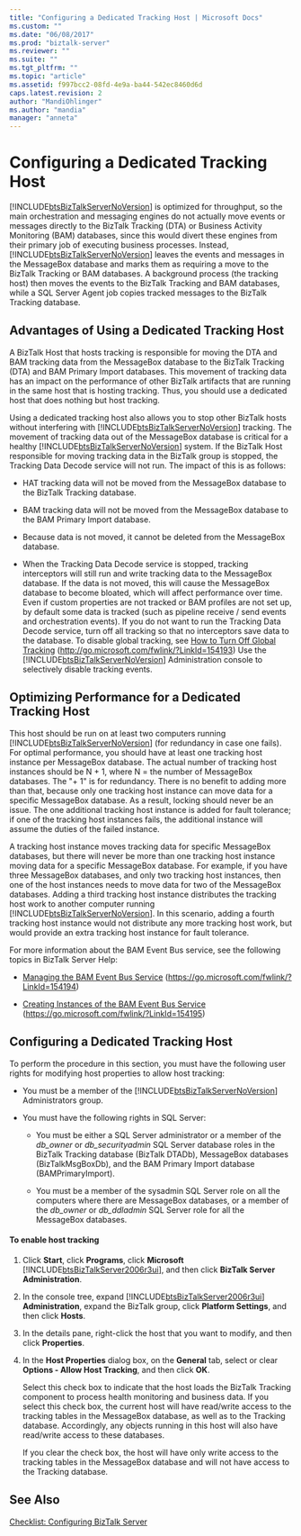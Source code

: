 ```yaml
---
title: "Configuring a Dedicated Tracking Host | Microsoft Docs"
ms.custom: ""
ms.date: "06/08/2017"
ms.prod: "biztalk-server"
ms.reviewer: ""
ms.suite: ""
ms.tgt_pltfrm: ""
ms.topic: "article"
ms.assetid: f997bcc2-08fd-4e9a-ba44-542ec8460d6d
caps.latest.revision: 2
author: "MandiOhlinger"
ms.author: "mandia"
manager: "anneta"
---
```

# Configuring a Dedicated Tracking Host
[!INCLUDE[btsBizTalkServerNoVersion](../includes/btsbiztalkservernoversion-md.md)] is optimized for throughput, so the main orchestration and messaging engines do not actually move events or messages directly to the BizTalk Tracking (DTA) or Business Activity Monitoring (BAM) databases, since this would divert these engines from their primary job of executing business processes. Instead, [!INCLUDE[btsBizTalkServerNoVersion](../includes/btsbiztalkservernoversion-md.md)] leaves the events and messages in the MessageBox database and marks them as requiring a move to the BizTalk Tracking or BAM databases. A background process (the tracking host) then moves the events to the BizTalk Tracking and BAM databases, while a SQL Server Agent job copies tracked messages to the BizTalk Tracking database.

## Advantages of Using a Dedicated Tracking Host
 A BizTalk Host that hosts tracking is responsible for moving the DTA and BAM tracking data from the MessageBox database to the BizTalk Tracking (DTA) and BAM Primary Import databases. This movement of tracking data has an impact on the performance of other BizTalk artifacts that are running in the same host that is hosting tracking. Thus, you should use a dedicated host that does nothing but host tracking.

 Using a dedicated tracking host also allows you to stop other BizTalk hosts without interfering with [!INCLUDE[btsBizTalkServerNoVersion](../includes/btsbiztalkservernoversion-md.md)] tracking. The movement of tracking data out of the MessageBox database is critical for a healthy [!INCLUDE[btsBizTalkServerNoVersion](../includes/btsbiztalkservernoversion-md.md)] system. If the BizTalk Host responsible for moving tracking data in the BizTalk group is stopped, the Tracking Data Decode service will not run. The impact of this is as follows:

- HAT tracking data will not be moved from the MessageBox database to the BizTalk Tracking database.

- BAM tracking data will not be moved from the MessageBox database to the BAM Primary Import database.

- Because data is not moved, it cannot be deleted from the MessageBox database.

- When the Tracking Data Decode service is stopped, tracking interceptors will still run and write tracking data to the MessageBox database. If the data is not moved, this will cause the MessageBox database to become bloated, which will affect performance over time. Even if custom properties are not tracked or BAM profiles are not set up, by default some data is tracked (such as pipeline receive / send events and orchestration events). If you do not want to run the Tracking Data Decode service, turn off all tracking so that no interceptors save data to the database. To disable global tracking, see [How to Turn Off Global Tracking](https://go.microsoft.com/fwlink/?LinkId=154193) (<http://go.microsoft.com/fwlink/?LinkId=154193>) Use the [!INCLUDE[btsBizTalkServerNoVersion](../includes/btsbiztalkservernoversion-md.md)] Administration console to selectively disable tracking events.

## Optimizing Performance for a Dedicated Tracking Host
 This host should be run on at least two computers running [!INCLUDE[btsBizTalkServerNoVersion](../includes/btsbiztalkservernoversion-md.md)] (for redundancy in case one fails). For optimal performance, you should have at least one tracking host instance per MessageBox database. The actual number of tracking host instances should be N + 1, where N = the number of MessageBox databases. The "+ 1" is for redundancy. There is no benefit to adding more than that, because only one tracking host instance can move data for a specific MessageBox database. As a result, locking should never be an issue. The one additional tracking host instance is added for fault tolerance; if one of the tracking host instances fails, the additional instance will assume the duties of the failed instance.

 A tracking host instance moves tracking data for specific MessageBox databases, but there will never be more than one tracking host instance moving data for a specific MessageBox database. For example, if you have three MessageBox databases, and only two tracking host instances, then one of the host instances needs to move data for two of the MessageBox databases. Adding a third tracking host instance distributes the tracking host work to another computer running [!INCLUDE[btsBizTalkServerNoVersion](../includes/btsbiztalkservernoversion-md.md)]. In this scenario, adding a fourth tracking host instance would not distribute any more tracking host work, but would provide an extra tracking host instance for fault tolerance.

 For more information about the BAM Event Bus service, see the following topics in BizTalk Server Help:

-   [Managing the BAM Event Bus Service](https://go.microsoft.com/fwlink/?LinkId=154194) (https://go.microsoft.com/fwlink/?LinkId=154194)

-   [Creating Instances of the BAM Event Bus Service](https://go.microsoft.com/fwlink/?LinkId=154195) (https://go.microsoft.com/fwlink/?LinkId=154195)

## Configuring a Dedicated Tracking Host
 To perform the procedure in this section, you must have the following user rights for modifying host properties to allow host tracking:

- You must be a member of the [!INCLUDE[btsBizTalkServerNoVersion](../includes/btsbiztalkservernoversion-md.md)] Administrators group.

- You must have the following rights in SQL Server:

  -   You must be either a SQL Server administrator or a member of the *db_owner* or *db_securityadmin* SQL Server database roles in the BizTalk Tracking database (BizTalk DTADb), MessageBox databases (BizTalkMsgBoxDb), and the BAM Primary Import database (BAMPrimaryImport).

  -   You must be a member of the sysadmin SQL Server role on all the computers where there are MessageBox databases, or a member of the *db_owner* or *db_ddladmin* SQL Server role for all the MessageBox databases.

#### To enable host tracking

1. Click **Start**, click **Programs**, click **Microsoft** [!INCLUDE[btsBizTalkServer2006r3ui](../includes/btsbiztalkserver2006r3ui-md.md)], and then click **BizTalk Server Administration**.

2. In the console tree, expand [!INCLUDE[btsBizTalkServer2006r3ui](../includes/btsbiztalkserver2006r3ui-md.md)] **Administration**, expand the BizTalk group, click **Platform Settings**, and then click **Hosts**.

3. In the details pane, right-click the host that you want to modify, and then click **Properties**.

4. In the **Host Properties** dialog box, on the **General** tab, select or clear **Options - Allow Host Tracking**, and then click **OK**.

    Select this check box to indicate that the host loads the BizTalk Tracking component to process health monitoring and business data. If you select this check box, the current host will have read/write access to the tracking tables in the MessageBox database, as well as to the Tracking database. Accordingly, any objects running in this host will also have read/write access to these databases.

    If you clear the check box, the host will have only write access to the tracking tables in the MessageBox database and will not have access to the Tracking database.

## See Also
 [Checklist: Configuring BizTalk Server](../technical-guides/checklist-configuring-biztalk-server.md)